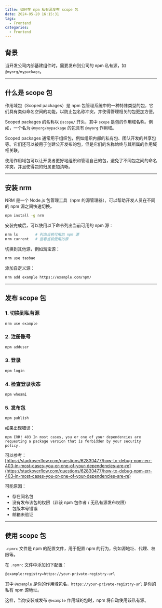 ```yaml
---
title: 如何在 npm 私有源发布 scope 包
date: 2024-05-20 16:15:31
tags:
  - Frontend
categories: 
  - Frontend
---
```

## 背景

当开发公司内部基建组件时，需要发布到公司的 npm 私有源，如 `@myorg/mypackage`。

---

## 什么是 scope 包

作用域包（Scoped packages）是 npm 包管理系统中的一种特殊类型的包，它们具有类似命名空间的功能，以防止包名称冲突，并使得管理相关的包更加方便。

Scoped packages 的名称以 `@scope/` 开头，其中 `scope` 是包的作用域名称。例如，一个名为 `@myorg/mypackage` 的包具有 `@myorg` 作用域。

Scoped packages 通常用于组织包，例如组织内部的私有包、团队开发的共享包等。它们还可以被用于创建公开发布的包，但是它们的名称始终与其所属的作用域相关联。

使用作用域包可以让开发者更好地组织和管理自己的包，避免了不同包之间的命名冲突，并且使得包的归属更加清晰。

---

## 安装 nrm

NRM 是一个 Node.js 包管理工具（npm 的源管理器），可以帮助开发人员在不同的 npm 源之间快速切换。

```bash
npm install -g nrm
```

安装完成后，可以使用以下命令列出当前可用的 npm 源：

```bash
nrm ls        # 列出当前可用的 npm 源
nrm current   # 查看当前使用的源
```

切换到其他源，例如淘宝源：

```bash
nrm use taobao
```

添加自定义源：

```bash
nrm add example https://example.com/npm/
```

---

## 发布 scope 包

### 1. 切换到私有源

```bash
nrm use example
```

### 2. 注册账号

```bash
npm adduser
```

### 3. 登录

```bash
npm login
```

### 4. 检查登录状态

```bash
npm whoami
```

### 5. 发布包

```bash
npm publish
```

如果出现错误：

```
npm ERR! 403 In most cases, you or one of your dependencies are requesting a package version that is forbidden by your security policy.
```

可以参考：  
[https://stackoverflow.com/questions/62830477/how-to-debug-npm-err-403-in-most-cases-you-or-one-of-your-dependencies-are-re](https://stackoverflow.com/questions/62830477/how-to-debug-npm-err-403-in-most-cases-you-or-one-of-your-dependencies-are-re)

可能原因：
- 存在同名包  
- 没有发布该包的权限（非该 npm 包作者 / 无私有源发布权限）  
- 包版本号错误  
- 邮箱未验证  

---

## 使用 scope 包

`.npmrc` 文件是 npm 的配置文件，用于配置 npm 的行为，例如源地址、代理、权限等。

在 `.npmrc` 文件中添加如下配置：

```bash
@example:registry=https://your-private-registry-url
```

其中 `@example` 是你的作用域包名，`https://your-private-registry-url` 是你的私有 npm 源地址。

这样，当你安装或发布 `@example` 作用域的包时，npm 将自动使用该私有源。
